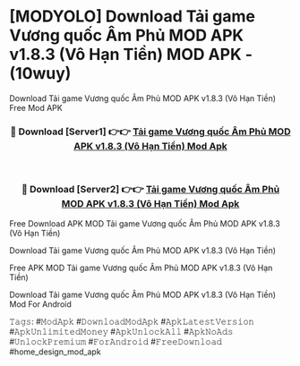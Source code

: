 # [MODYOLO] Download Tải game Vương quốc Âm Phủ MOD APK v1.8.3 (Vô Hạn Tiền) MOD APK - (10wuy)
Download Tải game Vương quốc Âm Phủ MOD APK v1.8.3 (Vô Hạn Tiền) Free Mod APK

<div align="center">
<h3>🔴 Download [Server1] 👉👉 <a href="https://apk-comot.site?title=Tải_game_Vương_quốc_Âm_Phủ_MOD_APK_v1.8.3_(Vô_Hạn_Tiền)">Tải game Vương quốc Âm Phủ MOD APK v1.8.3 (Vô Hạn Tiền) Mod Apk</a></h3><br>

<h3>🔴 Download [Server2] 👉👉 <a href="https://apk-comot.site?title=Tải_game_Vương_quốc_Âm_Phủ_MOD_APK_v1.8.3_(Vô_Hạn_Tiền)">Tải game Vương quốc Âm Phủ MOD APK v1.8.3 (Vô Hạn Tiền) Mod Apk</a></h3>
</div>


Free Download APK MOD Tải game Vương quốc Âm Phủ MOD APK v1.8.3 (Vô Hạn Tiền)

Download Tải game Vương quốc Âm Phủ MOD APK v1.8.3 (Vô Hạn Tiền) 

Free APK MOD Tải game Vương quốc Âm Phủ MOD APK v1.8.3 (Vô Hạn Tiền) 

Download Tải game Vương quốc Âm Phủ MOD APK v1.8.3 (Vô Hạn Tiền) Mod For Android

𝚃𝚊𝚐𝚜: #𝙼𝚘𝚍𝙰𝚙𝚔 #𝙳𝚘𝚠𝚗𝚕𝚘𝚊𝚍𝙼𝚘𝚍𝙰𝚙𝚔 #𝙰𝚙𝚔𝙻𝚊𝚝𝚎𝚜𝚝𝚅𝚎𝚛𝚜𝚒𝚘𝚗 #𝙰𝚙𝚔𝚄𝚗𝚕𝚒𝚖𝚒𝚝𝚎𝚍𝙼𝚘𝚗𝚎𝚢 #𝙰𝚙𝚔𝚄𝚗𝚕𝚘𝚌𝚔𝙰𝚕𝚕 #𝙰𝚙𝚔𝙽𝚘𝙰𝚍𝚜 #𝚄𝚗𝚕𝚘𝚌𝚔𝙿𝚛𝚎𝚖𝚒𝚞𝚖 #𝙵𝚘𝚛𝙰𝚗𝚍𝚛𝚘𝚒𝚍 #𝙵𝚛𝚎𝚎𝙳𝚘𝚠𝚗𝚕𝚘𝚊𝚍 #home_design_mod_apk